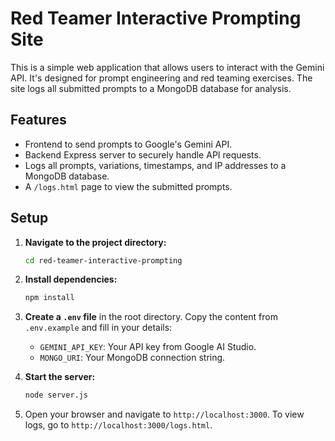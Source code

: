 # Red Teamer Interactive Prompting Site

This is a simple web application that allows users to interact with the Gemini API. It's designed for prompt engineering and red teaming exercises. The site logs all submitted prompts to a MongoDB database for analysis.

## Features

-   Frontend to send prompts to Google's Gemini API.
-   Backend Express server to securely handle API requests.
-   Logs all prompts, variations, timestamps, and IP addresses to a MongoDB database.
-   A `/logs.html` page to view the submitted prompts.

## Setup

1.  **Navigate to the project directory:**
    ```bash
    cd red-teamer-interactive-prompting
    ```
2.  **Install dependencies:**
    ```bash
    npm install
    ```
3.  **Create a `.env` file** in the root directory. Copy the content from `.env.example` and fill in your details:
    -   `GEMINI_API_KEY`: Your API key from Google AI Studio.
    -   `MONGO_URI`: Your MongoDB connection string.

4.  **Start the server:**
    ```bash
    node server.js
    ```

5.  Open your browser and navigate to `http://localhost:3000`. To view logs, go to `http://localhost:3000/logs.html`. 